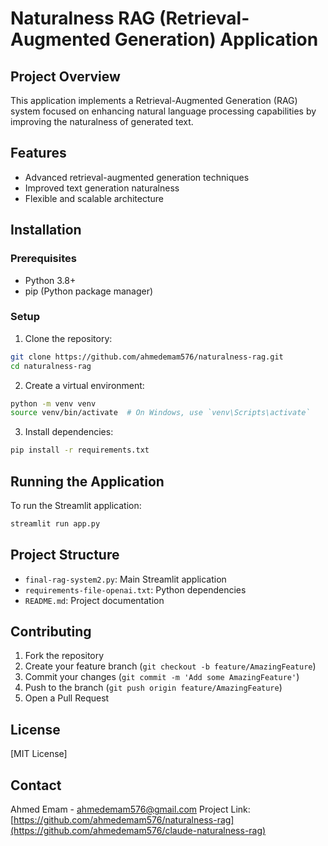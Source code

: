 # Naturalness RAG (Retrieval-Augmented Generation) Application

## Project Overview
This application implements a Retrieval-Augmented Generation (RAG) system focused on enhancing natural language processing capabilities by improving the naturalness of generated text.

## Features
- Advanced retrieval-augmented generation techniques
- Improved text generation naturalness
- Flexible and scalable architecture

## Installation

### Prerequisites
- Python 3.8+
- pip (Python package manager)

### Setup
1. Clone the repository:
```bash
git clone https://github.com/ahmedemam576/naturalness-rag.git
cd naturalness-rag
```

2. Create a virtual environment:
```bash
python -m venv venv
source venv/bin/activate  # On Windows, use `venv\Scripts\activate`
```

3. Install dependencies:
```bash
pip install -r requirements.txt
```

## Running the Application
To run the Streamlit application:
```bash
streamlit run app.py
```

## Project Structure
- `final-rag-system2.py`: Main Streamlit application
- `requirements-file-openai.txt`: Python dependencies
- `README.md`: Project documentation

## Contributing
1. Fork the repository
2. Create your feature branch (`git checkout -b feature/AmazingFeature`)
3. Commit your changes (`git commit -m 'Add some AmazingFeature'`)
4. Push to the branch (`git push origin feature/AmazingFeature`)
5. Open a Pull Request

## License
[MIT License]

## Contact
Ahmed Emam - ahmedemam576@gmail.com
Project Link: [https://github.com/ahmedemam576/naturalness-rag](https://github.com/ahmedemam576/claude-naturalness-rag)
